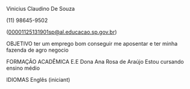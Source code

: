 
Vinicius Claudino De Souza 

(11) 98645-9502

(00001125131901sp@al.educacao.sp.gov.br)

OBJETIVO
 ter um emprego bom conseguir me aposentar e ter minha
 fazenda de agro negocio


FORMAÇÃO ACADÊMICA
E.E Dona Ana Rosa de Araújo
Estou cursando ensino médio 

IDIOMAS
Englês
(iniciant)
